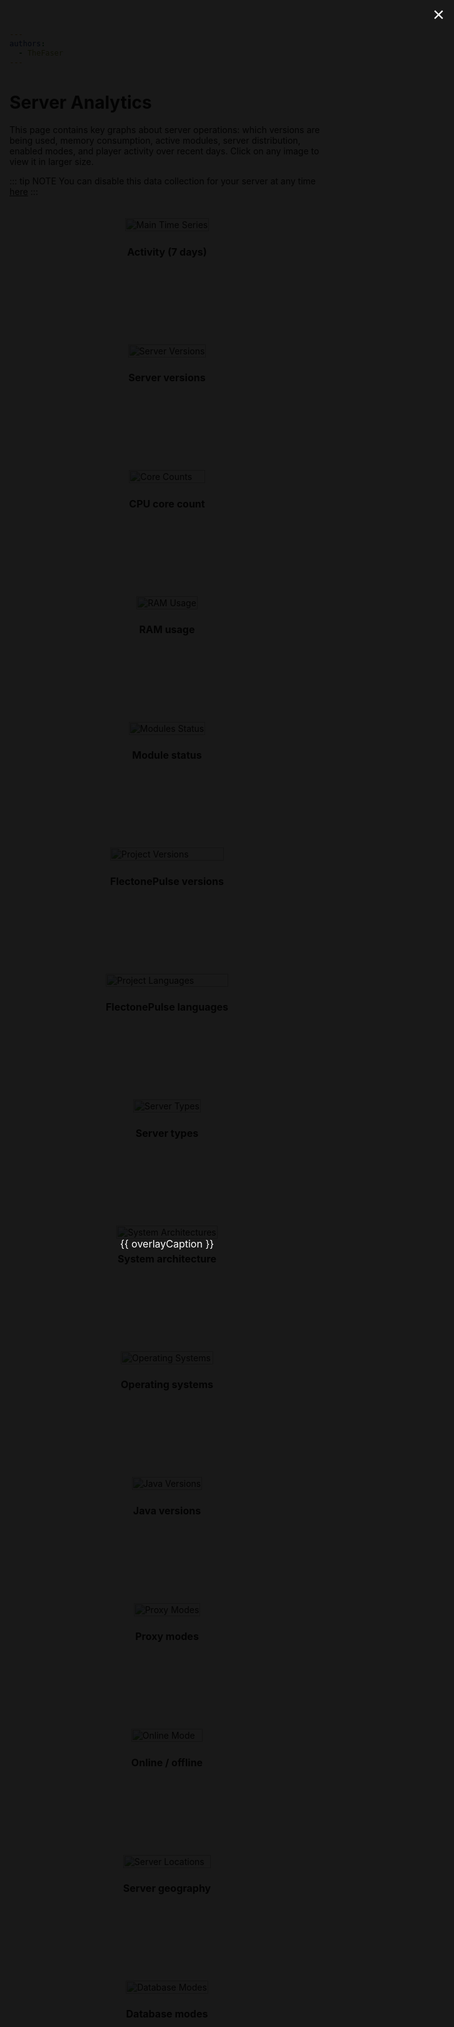 ```yaml
---
authors:
  - TheFaser
---
```


<script setup>
import { ref } from 'vue'

const overlayVisible = ref(false)
const overlaySrc     = ref('')
const overlayCaption = ref('')

function showOverlay(src, caption) {
  overlaySrc.value     = src
  overlayCaption.value = caption
  overlayVisible.value = true
}

function hideOverlay() {
  overlayVisible.value = false
}
</script>

<style>
.metrics-grid {
  display: grid;
  grid-template-columns: repeat(auto-fit, minmax(200px, 1fr));
  gap: 128px;
  padding: 20px 0;
  overflow: visible;
}

.metrics-item {
  max-width: 300px;
  margin: 0 auto;
  display: flex;
  flex-direction: column;
  align-items: center;
  cursor: zoom-in;
}

.metrics-item h3 {
  font-size: 1rem;
  margin-bottom: 10px;
  text-align: center;
}

.metrics-item img {
  width: 100%;
  max-width: 300px;
  transition: transform .2s ease;
}


.metrics-item:hover img {
  transform: scale(1.05);
}

.overlay {
  position: fixed;
  top: 0; left: 0;
  width: 100vw; height: 100vh;
  background: rgba(0,0,0,0.9);
  display: flex;
  flex-direction: column;
  align-items: center;
  justify-content: center;
  z-index: 9999;
}

.overlay-img {
  max-width: 90vw;
  max-height: 80vh;
  object-fit: contain;
}

.overlay-caption {
  margin-top: 12px;
  color: #fff;
  font-size: 1rem;
  text-align: center;
}

.overlay-close {
  position: absolute;
  top: 20px; right: 30px;
  font-size: 2rem;
  background: none;
  border: none;
  color: #fff;
  cursor: pointer;
}
</style>

<div v-if="overlayVisible" class="overlay" @click.self="hideOverlay">
  <button class="overlay-close" @click="hideOverlay">×</button>
  <img :src="overlaySrc" class="overlay-img" />
  <div class="overlay-caption">{{ overlayCaption }}</div>
</div>

# Server Analytics

This page contains key graphs about server operations:
which versions are being used, memory consumption,
active modules, server distribution,
enabled modes, and player activity over recent days.
Click on any image to view it in larger size.

::: tip NOTE
You can disable this data collection for your server at any time [here](/docs/config#metrics)
:::

<div class="metrics-grid">

  <div class="metrics-item" @click="showOverlay('https://flectone.net/api/pulse/metrics/svg', 'Player and server activity')">
    <img src="https://flectone.net/api/pulse/metrics/svg" alt="Main Time Series">
    <h3>Activity (7 days)</h3>
  </div>

  <div class="metrics-item" @click="showOverlay('https://flectone.net/api/pulse/metrics/svg/server-versions', 'Server versions')">
    <img src="https://flectone.net/api/pulse/metrics/svg/server-versions" alt="Server Versions">
    <h3>Server versions</h3>
  </div>

  <div class="metrics-item" @click="showOverlay('https://flectone.net/api/pulse/metrics/svg/core-counts', 'CPU core count')">
    <img src="https://flectone.net/api/pulse/metrics/svg/core-counts" alt="Core Counts">
    <h3>CPU core count</h3>
  </div>

  <div class="metrics-item" @click="showOverlay('https://flectone.net/api/pulse/metrics/svg/ram-usage', 'RAM usage')">
    <img src="https://flectone.net/api/pulse/metrics/svg/ram-usage" alt="RAM Usage">
    <h3>RAM usage</h3>
  </div>

  <div class="metrics-item" @click="showOverlay('https://flectone.net/api/pulse/metrics/svg/modules-status', 'Module status')">
    <img src="https://flectone.net/api/pulse/metrics/svg/modules-status" alt="Modules Status">
    <h3>Module status</h3>
  </div>

  <div class="metrics-item" @click="showOverlay('https://flectone.net/api/pulse/metrics/svg/project-versions', 'FlectonePulse versions')">
    <img src="https://flectone.net/api/pulse/metrics/svg/project-versions" alt="Project Versions">
    <h3>FlectonePulse versions</h3>
  </div>

  <div class="metrics-item" @click="showOverlay('https://flectone.net/api/pulse/metrics/svg/project-languages', 'Project languages')">
    <img src="https://flectone.net/api/pulse/metrics/svg/project-languages" alt="Project Languages">
    <h3>FlectonePulse languages</h3>
  </div>

  <div class="metrics-item" @click="showOverlay('https://flectone.net/api/pulse/metrics/svg/server-types', 'Server types')">
    <img src="https://flectone.net/api/pulse/metrics/svg/server-types" alt="Server Types">
    <h3>Server types</h3>
  </div>

  <div class="metrics-item" @click="showOverlay('https://flectone.net/api/pulse/metrics/svg/system-archs', 'System architecture')">
    <img src="https://flectone.net/api/pulse/metrics/svg/system-archs" alt="System Architectures">
    <h3>System architecture</h3>
  </div>

  <div class="metrics-item" @click="showOverlay('https://flectone.net/api/pulse/metrics/svg/operation-systems', 'Operating systems')">
    <img src="https://flectone.net/api/pulse/metrics/svg/operation-systems" alt="Operating Systems">
    <h3>Operating systems</h3>
  </div>

  <div class="metrics-item" @click="showOverlay('https://flectone.net/api/pulse/metrics/svg/java-versions', 'Java versions')">
    <img src="https://flectone.net/api/pulse/metrics/svg/java-versions" alt="Java Versions">
    <h3>Java versions</h3>
  </div>

  <div class="metrics-item" @click="showOverlay('https://flectone.net/api/pulse/metrics/svg/proxy-modes', 'Proxy modes')">
    <img src="https://flectone.net/api/pulse/metrics/svg/proxy-modes" alt="Proxy Modes">
    <h3>Proxy modes</h3>
  </div>

  <div class="metrics-item" @click="showOverlay('https://flectone.net/api/pulse/metrics/svg/online-mode', 'Online and offline modes')">
    <img src="https://flectone.net/api/pulse/metrics/svg/online-mode" alt="Online Mode">
    <h3>Online / offline</h3>
  </div>

  <div class="metrics-item" @click="showOverlay('https://flectone.net/api/pulse/metrics/svg/server-locations', 'Server geography')">
    <img src="https://flectone.net/api/pulse/metrics/svg/server-locations" alt="Server Locations">
    <h3>Server geography</h3>
  </div>

  <div class="metrics-item" @click="showOverlay('https://flectone.net/api/pulse/metrics/svg/database-modes', 'Database modes')">
    <img src="https://flectone.net/api/pulse/metrics/svg/database-modes" alt="Database Modes">
    <h3>Database modes</h3>
  </div>

</div>